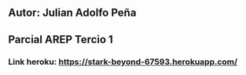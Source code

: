 ## Autor: Julian Adolfo Peña
## Parcial AREP Tercio 1

### Link heroku: https://stark-beyond-67593.herokuapp.com/